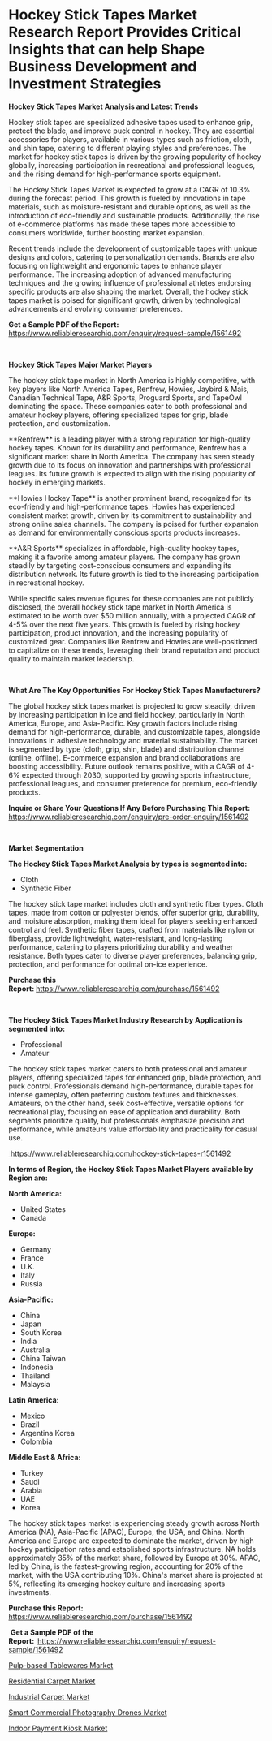 <p><h1>Hockey Stick Tapes Market Research Report Provides Critical Insights that can help Shape Business Development and Investment Strategies</h1></p><p><strong>Hockey Stick Tapes Market Analysis and Latest Trends</strong></p>
<p><p>Hockey stick tapes are specialized adhesive tapes used to enhance grip, protect the blade, and improve puck control in hockey. They are essential accessories for players, available in various types such as friction, cloth, and shin tape, catering to different playing styles and preferences. The market for hockey stick tapes is driven by the growing popularity of hockey globally, increasing participation in recreational and professional leagues, and the rising demand for high-performance sports equipment.</p><p>The Hockey Stick Tapes Market is expected to grow at a CAGR of 10.3% during the forecast period. This growth is fueled by innovations in tape materials, such as moisture-resistant and durable options, as well as the introduction of eco-friendly and sustainable products. Additionally, the rise of e-commerce platforms has made these tapes more accessible to consumers worldwide, further boosting market expansion.</p><p>Recent trends include the development of customizable tapes with unique designs and colors, catering to personalization demands. Brands are also focusing on lightweight and ergonomic tapes to enhance player performance. The increasing adoption of advanced manufacturing techniques and the growing influence of professional athletes endorsing specific products are also shaping the market. Overall, the hockey stick tapes market is poised for significant growth, driven by technological advancements and evolving consumer preferences.</p></p>
<p><strong>Get a Sample PDF of the Report:&nbsp;</strong> <a href="https://www.reliableresearchiq.com/enquiry/request-sample/1561492?utm_campaign=1140&utm_medium=2&utm_source=Github&utm_content=ia&utm_term=25012025&utm_id=hockey-stick-tapes">https://www.reliableresearchiq.com/enquiry/request-sample/1561492</a></p>
<p>&nbsp;</p>
<p><strong>Hockey Stick Tapes Major Market Players</strong></p>
<p><p>The hockey stick tape market in North America is highly competitive, with key players like North America Tapes, Renfrew, Howies, Jaybird & Mais, Canadian Technical Tape, A&R Sports, Proguard Sports, and TapeOwl dominating the space. These companies cater to both professional and amateur hockey players, offering specialized tapes for grip, blade protection, and customization.</p><p>**Renfrew** is a leading player with a strong reputation for high-quality hockey tapes. Known for its durability and performance, Renfrew has a significant market share in North America. The company has seen steady growth due to its focus on innovation and partnerships with professional leagues. Its future growth is expected to align with the rising popularity of hockey in emerging markets.</p><p>**Howies Hockey Tape** is another prominent brand, recognized for its eco-friendly and high-performance tapes. Howies has experienced consistent market growth, driven by its commitment to sustainability and strong online sales channels. The company is poised for further expansion as demand for environmentally conscious sports products increases.</p><p>**A&R Sports** specializes in affordable, high-quality hockey tapes, making it a favorite among amateur players. The company has grown steadily by targeting cost-conscious consumers and expanding its distribution network. Its future growth is tied to the increasing participation in recreational hockey.</p><p>While specific sales revenue figures for these companies are not publicly disclosed, the overall hockey stick tape market in North America is estimated to be worth over $50 million annually, with a projected CAGR of 4-5% over the next five years. This growth is fueled by rising hockey participation, product innovation, and the increasing popularity of customized gear. Companies like Renfrew and Howies are well-positioned to capitalize on these trends, leveraging their brand reputation and product quality to maintain market leadership.</p></p>
<p>&nbsp;</p>
<p><strong>What Are The Key Opportunities For Hockey Stick Tapes Manufacturers?</strong></p>
<p><p>The global hockey stick tapes market is projected to grow steadily, driven by increasing participation in ice and field hockey, particularly in North America, Europe, and Asia-Pacific. Key growth factors include rising demand for high-performance, durable, and customizable tapes, alongside innovations in adhesive technology and material sustainability. The market is segmented by type (cloth, grip, shin, blade) and distribution channel (online, offline). E-commerce expansion and brand collaborations are boosting accessibility. Future outlook remains positive, with a CAGR of 4-6% expected through 2030, supported by growing sports infrastructure, professional leagues, and consumer preference for premium, eco-friendly products.</p></p>
<p><strong>Inquire or Share Your Questions If Any Before Purchasing This Report:</strong> <a href="https://www.reliableresearchiq.com/enquiry/pre-order-enquiry/1561492?utm_campaign=1140&utm_medium=2&utm_source=Github&utm_content=ia&utm_term=25012025&utm_id=hockey-stick-tapes">https://www.reliableresearchiq.com/enquiry/pre-order-enquiry/1561492</a></p>
<p>&nbsp;</p>
<p><strong>Market Segmentation</strong></p>
<p><strong>The Hockey Stick Tapes Market Analysis by types is segmented into:</strong></p>
<p><ul><li>Cloth</li><li>Synthetic Fiber</li></ul></p>
<p><p>The hockey stick tape market includes cloth and synthetic fiber types. Cloth tapes, made from cotton or polyester blends, offer superior grip, durability, and moisture absorption, making them ideal for players seeking enhanced control and feel. Synthetic fiber tapes, crafted from materials like nylon or fiberglass, provide lightweight, water-resistant, and long-lasting performance, catering to players prioritizing durability and weather resistance. Both types cater to diverse player preferences, balancing grip, protection, and performance for optimal on-ice experience.</p></p>
<p><strong>Purchase this Report:&nbsp;</strong><a href="https://www.reliableresearchiq.com/purchase/1561492?utm_campaign=1140&utm_medium=2&utm_source=Github&utm_content=ia&utm_term=25012025&utm_id=hockey-stick-tapes">https://www.reliableresearchiq.com/purchase/1561492</a></p>
<p>&nbsp;</p>
<p><strong>The Hockey Stick Tapes Market Industry Research by Application is segmented into:</strong></p>
<p><ul><li>Professional</li><li>Amateur</li></ul></p>
<p><p>The hockey stick tapes market caters to both professional and amateur players, offering specialized tapes for enhanced grip, blade protection, and puck control. Professionals demand high-performance, durable tapes for intense gameplay, often preferring custom textures and thicknesses. Amateurs, on the other hand, seek cost-effective, versatile options for recreational play, focusing on ease of application and durability. Both segments prioritize quality, but professionals emphasize precision and performance, while amateurs value affordability and practicality for casual use.</p></p>
<p><a href="https://www.reliableresearchiq.com/hockey-stick-tapes-r1561492?utm_campaign=1140&utm_medium=2&utm_source=Github&utm_content=ia&utm_term=25012025&utm_id=hockey-stick-tapes">&nbsp;https://www.reliableresearchiq.com/hockey-stick-tapes-r1561492</a></p>
<p><strong>In terms of Region, the Hockey Stick Tapes Market Players available by Region are:</strong></p>
<p>
    <p> <strong> North America: </strong>
        <ul>
            <li>United States</li>
            <li>Canada</li>
        </ul>
        </p> 
    <p> <strong> Europe: </strong>
        <ul>
            <li>Germany</li>
            <li>France</li>
            <li>U.K.</li>
            <li>Italy</li>
            <li>Russia</li>
        </ul>
        </p> 
    <p> <strong> Asia-Pacific: </strong>
        <ul>
            <li>China</li>
            <li>Japan</li>
            <li>South Korea</li>
            <li>India</li>
            <li>Australia</li>
            <li>China Taiwan</li>
            <li>Indonesia</li>
            <li>Thailand</li>
            <li>Malaysia</li>
        </ul>
        </p> 
    <p> <strong> Latin America: </strong>
        <ul>
            <li>Mexico</li>
            <li>Brazil</li>
            <li>Argentina Korea</li>
            <li>Colombia</li>
        </ul>
        </p> 
    <p> <strong> Middle East & Africa: </strong>
        <ul>
            <li>Turkey</li>
            <li>Saudi</li>
            <li>Arabia</li>
            <li>UAE</li>
            <li>Korea</li>
        </ul>
    </p>
    </p>
<p><p>The hockey stick tapes market is experiencing steady growth across North America (NA), Asia-Pacific (APAC), Europe, the USA, and China. North America and Europe are expected to dominate the market, driven by high hockey participation rates and established sports infrastructure. NA holds approximately 35% of the market share, followed by Europe at 30%. APAC, led by China, is the fastest-growing region, accounting for 20% of the market, with the USA contributing 10%. China's market share is projected at 5%, reflecting its emerging hockey culture and increasing sports investments.</p></p>
<p><strong>Purchase this Report: </strong><a href="https://www.reliableresearchiq.com/purchase/1561492?utm_campaign=1140&utm_medium=2&utm_source=Github&utm_content=ia&utm_term=25012025&utm_id=hockey-stick-tapes">https://www.reliableresearchiq.com/purchase/1561492</a></p>
<p>&nbsp;<strong>Get a Sample PDF of the Report:&nbsp;&nbsp;</strong><a href="https://www.reliableresearchiq.com/enquiry/request-sample/1561492?utm_campaign=1140&utm_medium=2&utm_source=Github&utm_content=ia&utm_term=25012025&utm_id=hockey-stick-tapes">https://www.reliableresearchiq.com/enquiry/request-sample/1561492</a></p>
<p><strong></strong></p>
<p><p><a href="https://www.linkedin.com/pulse/according-global-pulp-based-tablewares-market-trends-mseqf?utm_campaign=1140&utm_medium=2&utm_source=Github&utm_content=ia&utm_term=25012025&utm_id=hockey-stick-tapes">Pulp-based Tablewares Market</a></p><p><a href="https://github.com/lehumiston1971679/Market-Research-Report-List-1/blob/main/residential-carpet-market.md?utm_campaign=1140&utm_medium=2&utm_source=Github&utm_content=ia&utm_term=25012025&utm_id=hockey-stick-tapes">Residential Carpet Market</a></p><p><a href="https://github.com/locarol73/Market-Research-Report-List-1/blob/main/industrial-carpet-market.md?utm_campaign=1140&utm_medium=2&utm_source=Github&utm_content=ia&utm_term=25012025&utm_id=hockey-stick-tapes">Industrial Carpet Market</a></p><p><a href="https://www.linkedin.com/pulse/study-smart-commercial-photography-drones-market-projectinga-cwirf?utm_campaign=1140&utm_medium=2&utm_source=Github&utm_content=ia&utm_term=25012025&utm_id=hockey-stick-tapes">Smart Commercial Photography Drones Market</a></p><p><a href="https://www.linkedin.com/pulse/future-indoor-payment-kiosk-market-structural-insights-cagr-gbk1f?utm_campaign=1140&utm_medium=2&utm_source=Github&utm_content=ia&utm_term=25012025&utm_id=hockey-stick-tapes">Indoor Payment Kiosk Market</a></p></p>
